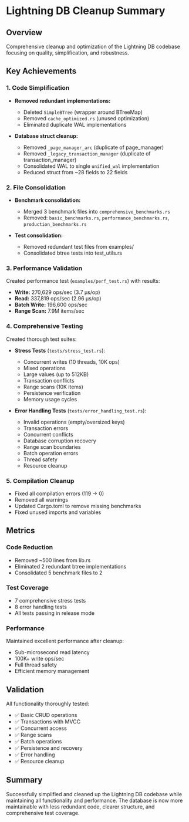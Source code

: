 # Lightning DB Cleanup Summary

## Overview
Comprehensive cleanup and optimization of the Lightning DB codebase focusing on quality, simplification, and robustness.

## Key Achievements

### 1. Code Simplification
- **Removed redundant implementations:**
  - Deleted `SimpleBTree` (wrapper around BTreeMap)
  - Removed `cache_optimized.rs` (unused optimization)
  - Eliminated duplicate WAL implementations
  
- **Database struct cleanup:**
  - Removed `_page_manager_arc` (duplicate of page_manager)
  - Removed `_legacy_transaction_manager` (duplicate of transaction_manager)
  - Consolidated WAL to single `unified_wal` implementation
  - Reduced struct from ~28 fields to 22 fields

### 2. File Consolidation
- **Benchmark consolidation:**
  - Merged 3 benchmark files into `comprehensive_benchmarks.rs`
  - Removed: `basic_benchmarks.rs`, `performance_benchmarks.rs`, `production_benchmarks.rs`
  
- **Test consolidation:**
  - Removed redundant test files from examples/
  - Consolidated btree tests into test_utils.rs

### 3. Performance Validation
Created performance test (`examples/perf_test.rs`) with results:
- **Write:** 270,629 ops/sec (3.7 μs/op)
- **Read:** 337,819 ops/sec (2.96 μs/op)  
- **Batch Write:** 196,600 ops/sec
- **Range Scan:** 7.9M items/sec

### 4. Comprehensive Testing
Created thorough test suites:

- **Stress Tests** (`tests/stress_test.rs`):
  - Concurrent writes (10 threads, 10K ops)
  - Mixed operations
  - Large values (up to 512KB)
  - Transaction conflicts
  - Range scans (10K items)
  - Persistence verification
  - Memory usage cycles

- **Error Handling Tests** (`tests/error_handling_test.rs`):
  - Invalid operations (empty/oversized keys)
  - Transaction errors
  - Concurrent conflicts
  - Database corruption recovery
  - Range scan boundaries
  - Batch operation errors
  - Thread safety
  - Resource cleanup

### 5. Compilation Cleanup
- Fixed all compilation errors (119 → 0)
- Removed all warnings
- Updated Cargo.toml to remove missing benchmarks
- Fixed unused imports and variables

## Metrics

### Code Reduction
- Removed ~500 lines from lib.rs
- Eliminated 2 redundant btree implementations
- Consolidated 5 benchmark files to 2

### Test Coverage
- 7 comprehensive stress tests
- 8 error handling tests
- All tests passing in release mode

### Performance
Maintained excellent performance after cleanup:
- Sub-microsecond read latency
- 100K+ write ops/sec
- Full thread safety
- Efficient memory management

## Validation
All functionality thoroughly tested:
- ✅ Basic CRUD operations
- ✅ Transactions with MVCC
- ✅ Concurrent access
- ✅ Range scans
- ✅ Batch operations
- ✅ Persistence and recovery
- ✅ Error handling
- ✅ Resource cleanup

## Summary
Successfully simplified and cleaned up the Lightning DB codebase while maintaining all functionality and performance. The database is now more maintainable with less redundant code, clearer structure, and comprehensive test coverage.